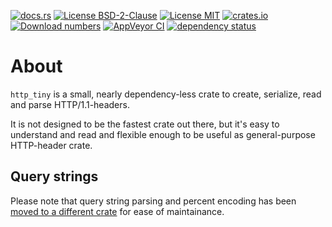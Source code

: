 [![docs.rs](https://docs.rs/http_tiny/badge.svg)](https://docs.rs/http_tiny)
[![License BSD-2-Clause](https://img.shields.io/badge/License-BSD--2--Clause-blue.svg)](https://opensource.org/licenses/BSD-2-Clause)
[![License MIT](https://img.shields.io/badge/License-MIT-blue.svg)](https://opensource.org/licenses/MIT)
[![crates.io](https://img.shields.io/crates/v/http_tiny.svg)](https://crates.io/crates/http_tiny)
[![Download numbers](https://img.shields.io/crates/d/http_tiny.svg)](https://crates.io/crates/http_tiny)
[![AppVeyor CI](https://ci.appveyor.com/api/projects/status/github/KizzyCode/http_tiny-rust?svg=true)](https://ci.appveyor.com/project/KizzyCode/http-tiny-rust)
[![dependency status](https://deps.rs/crate/http_tiny/latest/status.svg)](https://deps.rs/crate/http_tiny)


# About
`http_tiny` is a small, nearly dependency-less crate to create, serialize, read and parse HTTP/1.1-headers.

It is not designed to be the fastest crate out there, but it's easy to understand and read and flexible enough to be
useful as general-purpose HTTP-header crate.

## Query strings
Please note that query string parsing and percent encoding has been
[moved to a different crate](https://crates.io/crates/querystring_tiny) for ease of maintainance.
